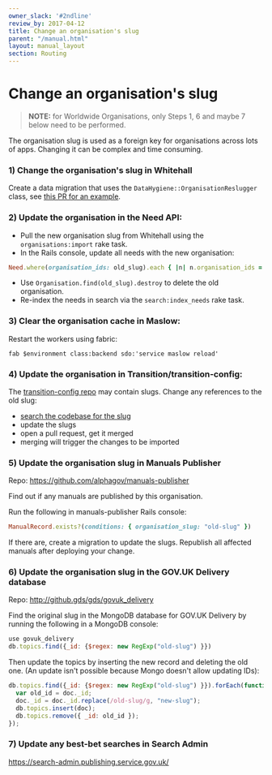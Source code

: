 ```yaml
---
owner_slack: '#2ndline'
review_by: 2017-04-12
title: Change an organisation's slug
parent: "/manual.html"
layout: manual_layout
section: Routing
---
```


# Change an organisation's slug

> **NOTE:** for Worldwide Organisations, only Steps 1, 6 and maybe 7 below need
> to be performed.

The organisation slug is used as a foreign key for organisations across
lots of apps. Changing it can be complex and time consuming.

### 1)  Change the organisation's slug in Whitehall

Create a data migration that uses the `DataHygiene::OrganisationReslugger` class, see [this PR for an example](https://github.com/alphagov/whitehall/pull/2245).

### 2) Update the organisation in the Need API:

-   Pull the new organisation slug from Whitehall using the `organisations:import` rake task.
-   In the Rails console, update all needs with the new organisation:

  ```rb
  Need.where(organisation_ids: old_slug).each { |n| n.organisation_ids = (n.organisation_ids - [old_slug] + [new_slug]); n.save! }
  ```
-   Use `Organisation.find(old_slug).destroy` to delete the old
    organisation.
-   Re-index the needs in search via the `search:index_needs`
    rake task.

### 3)  Clear the organisation cache in Maslow:

Restart the workers using fabric:

```
fab $environment class:backend sdo:'service maslow reload'
```

### 4)  Update the organisation in Transition/transition-config:

The [transition-config repo](https://github.com/alphagov/transition-config) may contain slugs. Change any references to the old slug:

- [search the codebase for the slug](https://github.com/alphagov/transition-config/search?utf8=%E2%9C%93&q=old-slug)
- update the slugs
- open a pull request, get it merged
- merging will trigger the changes to be imported

### 5) Update the organisation slug in Manuals Publisher

Repo: <https://github.com/alphagov/manuals-publisher>

Find out if any manuals are published by this organisation.

Run the following in manuals-publisher Rails console:

```ruby
ManualRecord.exists?(conditions: { organisation_slug: "old-slug" })
```

If there are, create a migration to update the slugs. Republish all affected
manuals after deploying your change.

### 6) Update the organisation slug in the GOV.UK Delivery database

Repo: <http://github.gds/gds/govuk_delivery>

Find the original slug in the MongoDB database for GOV.UK
Delivery by running the following in a MongoDB console:

```js
use govuk_delivery
db.topics.find({_id: {$regex: new RegExp("old-slug") }})
```

Then update the topics by inserting the new record and deleting the old one.
(An update isn't possible because Mongo doesn't allow updating IDs):

```js
db.topics.find({_id: {$regex: new RegExp("old-slug") }}).forEach(function(doc) {
  var old_id = doc._id;
  doc._id = doc._id.replace(/old-slug/g, "new-slug");
  db.topics.insert(doc);
  db.topics.remove({ _id: old_id });
});
```

### 7) Update any best-bet searches in Search Admin

<https://search-admin.publishing.service.gov.uk/>
